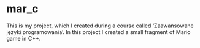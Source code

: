 # mar_c
This is my project, which I created during a course called ‘Zaawansowane języki programowania’. In this project I created a small fragment of Mario game in C++.
